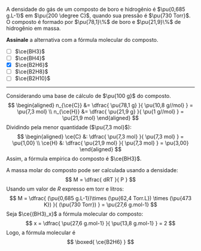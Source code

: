 A densidade do gás de um composto de boro e hidrogênio é $\pu{0,685 g.L-1}$ em $\pu{200 \degree C}$, quando sua pressão é $\pu{730 Torr}$. O composto é formado por $\pu{78,1}\%$ de boro e $\pu{21,9}\%$ de hidrogênio em massa.

**Assinale** a alternativa com a fórmula molecular do composto.

- [ ] $\ce{BH3}$
- [ ] $\ce{BH4}$
- [x] $\ce{B2H6}$
- [ ] $\ce{B2H8}$
- [ ] $\ce{B2H10}$

---

Considerando uma base de cálculo de $\pu{100 g}$ do composto.
$$
\begin{aligned}
   n_{\ce{C}} &= \dfrac{ \pu{78,1 g} }{ \pu{10,8 g//mol} } = \pu{7,3 mol} \\
   n_{\ce{H}} &= \dfrac{ \pu{21,9 g} }{ \pu{1 g//mol} } = \pu{21,9 mol}
\end{aligned}
$$
Dividindo pela menor quantidade ($\pu{7,3 mol}$):
$$
\begin{aligned}
   \ce{C} &: \dfrac{ \pu{7,3 mol} }{ \pu{7,3 mol} } = \pu{1,00} \\
   \ce{H} &: \dfrac{ \pu{21,9 mol} }{ \pu{7,3 mol} } = \pu{3,00} 
\end{aligned}
$$
Assim, a fórmula empírica do composto é $\ce{BH3}$. 

A massa molar do composto pode ser calculada usando a densidade:
$$
    M = \dfrac{ dRT }{ P }
$$
Usando um valor de $R$ expresso em torr e litros:
$$
    M = \dfrac{ (\pu{0,685 g.L-1})\times (\pu{62,4 Torr.L}) \times (\pu{473 K}) }{ (\pu{730 Torr}) } = \pu{27,6 g.mol-1}
$$
Seja $\ce{(BH3)_x}$ a fórmula molecular do composto:
$$
    x =  \dfrac{  \pu{27,6 g.mol-1} }{  \pu{13,8 g.mol-1} } = 2
$$
Logo, a fórmula molecular é
$$
    \boxed{ \ce{B2H6} }
$$